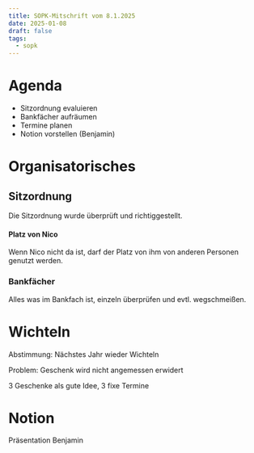 ```yaml
---
title: SOPK-Mitschrift vom 8.1.2025
date: 2025-01-08
draft: false
tags:
  - sopk
---
```

# Agenda

* Sitzordnung evaluieren
* Bankfächer aufräumen
* Termine planen
* Notion vorstellen (Benjamin)

# Organisatorisches
## Sitzordnung

Die Sitzordnung wurde überprüft und richtiggestellt.

#### Platz von Nico

Wenn Nico nicht da ist, darf der Platz von ihm von anderen Personen genutzt werden. 

### Bankfächer

Alles was im Bankfach ist, einzeln überprüfen und evtl. wegschmeißen.

# Wichteln

Abstimmung: Nächstes Jahr wieder Wichteln

Problem: Geschenk wird nicht angemessen erwidert

3 Geschenke als gute Idee, 3 fixe Termine

# Notion

Präsentation Benjamin
